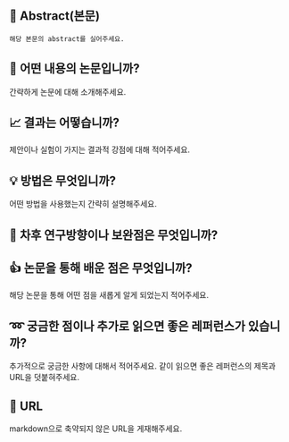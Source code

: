 ## :page_with_curl: Abstract(본문)
```
해당 본문의 abstract를 실어주세요.
```

## :mag_right: 어떤 내용의 논문입니까?
간략하게 논문에 대해 소개해주세요.

## :chart_with_upwards_trend: 결과는 어떻습니까?
제안이나 실험이 가지는 결과적 강점에 대해 적어주세요. 

## :bulb: 방법은 무엇입니까?
어떤 방법을 사용했는지 간략히 설명해주세요.

## :telescope: 차후 연구방향이나 보완점은 무엇입니까?

## :thumbsup: 논문을 통해 배운 점은 무엇입니까?
해당 논문을 통해 어떤 점을 새롭게 알게 되었는지 적어주세요.

## :loop: 궁금한 점이나 추가로 읽으면 좋은 레퍼런스가 있습니까?
추가적으로 궁금한 사항에 대해서 적어주세요.
같이 읽으면 좋은 레퍼런스의 제목과 URL을 덧붙혀주세요.

## :paperclip: URL
markdown으로 축약되지 않은 URL을 게재해주세요.
